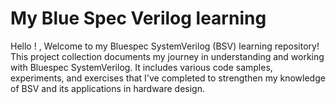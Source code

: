 # My Blue Spec Verilog learning

Hello ! , Welcome to my Bluespec SystemVerilog (BSV) learning repository! This project collection documents my journey in understanding and working with Bluespec SystemVerilog. It includes various code samples, experiments, and exercises that I've completed to strengthen my knowledge of BSV and its applications in hardware design.
